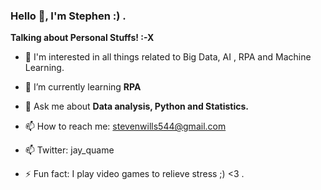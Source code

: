 ### Hello 👋, I'm Stephen :) .


**Talking about Personal Stuffs! :-X**


- 🔭 I'm interested in all things related to Big Data, AI , RPA and Machine Learning.

- 🌱 I’m currently learning **RPA**

- 💬 Ask me about **Data analysis, Python and Statistics.**

- 📫 How to reach me: stevenwills544@gmail.com

- 📫 Twitter: jay_quame

- ⚡ Fun fact: I play video games to relieve stress ;) <3 .
</br>

<br></br>

